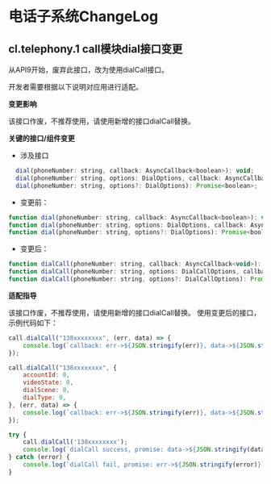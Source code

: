 # 电话子系统ChangeLog



## cl.telephony.1 call模块dial接口变更

从API9开始，废弃此接口，改为使用dialCall接口。

开发者需要根据以下说明对应用进行适配。


**变更影响**

该接口作废，不推荐使用，请使用新增的接口dialCall替换。


**关键的接口/组件变更**

- 涉及接口

```js
  dial(phoneNumber: string, callback: AsyncCallback<boolean>): void;
  dial(phoneNumber: string, options: DialOptions, callback: AsyncCallback<boolean>): void;
  dial(phoneNumber: string, options?: DialOptions): Promise<boolean>;
```

- 变更前：

```js
function dial(phoneNumber: string, callback: AsyncCallback<boolean>): void;
function dial(phoneNumber: string, options: DialOptions, callback: AsyncCallback<boolean>): void;
function dial(phoneNumber: string, options?: DialOptions): Promise<boolean>;
```

- 变更后：

```js
function dialCall(phoneNumber: string, callback: AsyncCallback<void>): void;
function dialCall(phoneNumber: string, options: DialCallOptions, callback: AsyncCallback<void>): void;
function dialCall(phoneNumber: string, options?: DialCallOptions): Promise<void>;
```



**适配指导**

该接口作废，不推荐使用，请使用新增的接口dialCall替换。
使用变更后的接口，示例代码如下：

```js
call.dialCall("138xxxxxxxx", (err, data) => {
    console.log(`callback: err->${JSON.stringify(err)}, data->${JSON.stringify(data)}`);
});
```


```js
call.dialCall("138xxxxxxxx", {
    accountId: 0,
    videoState: 0,
    dialScene: 0,
    dialType: 0,
}, (err, data) => {
    console.log(`callback: err->${JSON.stringify(err)}, data->${JSON.stringify(data)}`);
});
```


```js
try {
    call.dialCall('138xxxxxxxx');
    console.log(`dialCall success, promise: data->${JSON.stringify(data)}`);
} catch (error) {
    console.log(`dialCall fail, promise: err->${JSON.stringify(error)}`);
}
```
